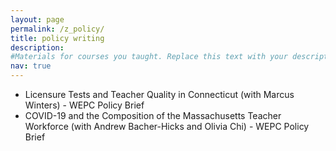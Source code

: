 ```yaml
---
layout: page
permalink: /z_policy/
title: policy writing
description: 
#Materials for courses you taught. Replace this text with your description.
nav: true
---
```


<ul>

<li> <a href="{{ site.baseurl }}/assets/pdf/WEPC-CT-Licensure-Policy-Brief-November-2023-2.pdf" target="_blank"></a>
Licensure Tests and Teacher Quality in Connecticut (with Marcus Winters) - WEPC Policy Brief </li>

<li> <a href="{{ site.baseurl }}/assets/pdf/TeacherWorkforce_PolicyBrief_Final.pdf" target="_blank"></a>
COVID-19 and the Composition of the Massachusetts Teacher Workforce (with Andrew Bacher-Hicks and Olivia Chi) - WEPC Policy Brief </li>

</ul>


